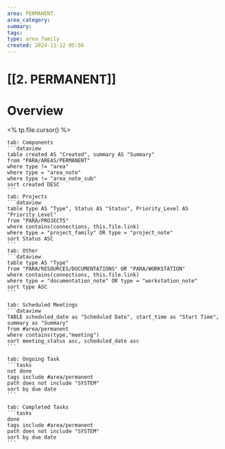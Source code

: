 ```yaml
---
area: PERMANENT
area_category:
summary:
tags:
type: area_family
created: 2024-11-12 05:56
---
```

# [[2. PERMANENT]]
# Overview

<% tp.file.cursor() %>
````tabs
tab: Components
```dataview
table created AS "Created", summary AS "Summary"
from "PARA/AREAS/PERMANENT"
where type != "area"
where type = "area_note"
where type != "area_note_sub"
sort created DESC
```
tab: Projects
```dataview
table type AS "Type", Status AS "Status", Priority_Level AS "Priority_Level"
from "PARA/PROJECTS"
where contains(connections, this.file.link)
where type = "project_family" OR type = "project_note"
sort Status ASC
```
tab: Other
```dataview
table type AS "Type"
from "PARA/RESOURCES/DOCUMENTATIONS" OR "PARA/WORKSTATION"
where contains(connections, this.file.link)
where type = "documentation_note" OR type = "workstation_note"
sort type ASC
```
````
````tabs
tab: Scheduled Meetings
```dataview
TABLE scheduled_date as "Scheduled Date", start_time as "Start Time", summary as "Summary"
from #area/permanent
where contains(type,"meeting")
sort meeting_status asc, scheduled_date asc
```
````
````tabs
tab: Ongoing Task
```tasks
not done
tags include #area/permanent
path does not include "SYSTEM"
sort by due date
```
````
````tabs
tab: Completed Tasks
```tasks
done
tags include #area/permanent
path does not include "SYSTEM"
sort by due date
```
````
